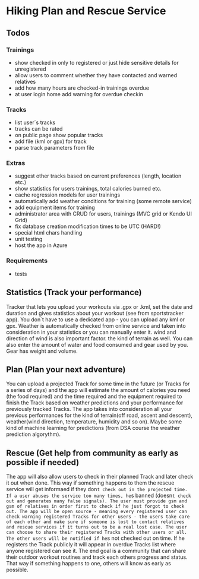 # Hiking Plan and Rescue Service

## Todos

### Trainings
- show checked in only to registered or just hide sensitive details for unregistered
- allow users to comment whether they have contacted and warned relatives
- add how many hours are checked-in trainings overdue
- at user login home add warning for overdue checkin

### Tracks
- list user\`s tracks
- tracks can be rated
- on public page show popular tracks
- add file (kml or gpx) for track
- parse track parameters from file

### Extras
- suggest other tracks based on current preferences (length, location etc.)
- show statistics for users trainings, total calories burned etc.
- cache regression models for user trainings
- automatically add weather conditions for training (some remote service)
- add equipment items for training
- administrator area with CRUD for users, trainings (MVC grid or Kendo UI Grid)
- fix database creation modification times to be UTC (HARD!)
- special html chars handling
- unit testing
- host the app in Azure

### Requirements
- tests

## Statistics (Track your performance)

Tracker that lets you upload your workouts via .gpx or .kml, set the date and duration and gives statistics about your workout (see from sportstracker app).
You don`t have to use a dedicated app - you can upload any kml or gpx.
Weather is automatically checked from online service and taken into consideration in your statistics or you can manually enter it. wind and direction of wind is also important factor. the kind of terrain as well. You can also enter the amount of water and food consumed and gear used by you. Gear has weight and volume.

## Plan (Plan your next adventure)
You can upload a projected Track for some time in the future (or Tracks for a series of days) and the app will estimate the amount of calories you need (the food required) and the time required and the equipment required to finish the Track based on weather predictions and your performance for previously tracked Tracks. The app takes into consideration all your previous performances for the kind of terrain(off road, ascent and descent), weather(wind direction, temperature, humidity and so on). Maybe some kind of machine learning for predictions (from DSA course the weather prediction algorythm).

## Rescue (Get help from community as early as possible if needed)
The app will also allow users to check in their planned Track and later check it out when done. This way if something happens to them the rescue service will get informaed if they don`t check out in the projected time. If a user abuses the service too many times, he`s banned (doesn`t check out and generates many false signals). The user must provide gsm and gsm of relatives in order first to check if he just forgot to check out.
The app will be open source - meaning every registered user can check warning registered Tracks for other users - the users take care of each other and make sure if someone is lost to contact relatives and rescue services if it turns out to be a real lost case. The user can choose to share their registered Tracks with other users or all. The other users will be notified if he`s not checked out on time. If he registers the Track publicly it will appear in overdue Tracks list where anyone registered can see it.
The end goal is a community that can share their outdoor workout routines and track each others progress and status. That way if something happens to one, others will know as early as possible.